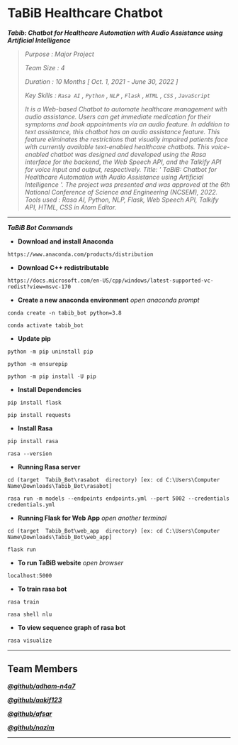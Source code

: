 # TaBiB Healthcare Chatbot

***Tabib: Chatbot for Healthcare Automation with Audio Assistance using Artificial Intelligence***

> *Purpose    :   Major Project*
> 
> *Team Size  :   4*
> 
> *Duration   :   10 Months [ Oct. 1, 2021 - June 30, 2022 ]*
> 
> *Key Skills :   ```Rasa AI``` , ```Python``` , ```NLP``` , ```Flask``` , ```HTML``` , ```CSS``` , ```JavaScript```*
> 
> *It is a Web-based Chatbot to automate healthcare management with audio assistance. Users can get immediate medication for their symptoms and book appointments via an audio feature. In addition to text assistance, this chatbot has an audio assistance feature. This feature eliminates the restrictions that visually impaired patients face with currently available text-enabled healthcare chatbots. This voice-enabled chatbot was designed and developed using the Rasa interface for the backend, the Web Speech API, and the Talkify API for voice input and output, respectively. Title: ' TaBiB: Chatbot for Healthcare Automation with Audio Assistance using Artificial Intelligence '. The project was presented and was approved at the 6th National Conference of Science and Engineering (NCSEM), 2022. Tools used : Rasa AI, Python, NLP, Flask, Web Speech API, Talkify API, HTML, CSS in Atom Editor.*
> 

****
***TaBiB Bot Commands***

- **Download and install Anaconda**
```
https://www.anaconda.com/products/distribution
```

- **Download C++ redistributable**
```
https://docs.microsoft.com/en-US/cpp/windows/latest-supported-vc-redist?view=msvc-170
```

- **Create a new anaconda environment**  _open anaconda prompt_
```
conda create -n tabib_bot python=3.8
```
```
conda activate tabib_bot
```

- **Update pip**
```
python -m pip uninstall pip
```
```
python -m ensurepip
```
```
python -m pip install -U pip
```

- **Install Dependencies**
```
pip install flask
```
```
pip install requests
```

- **Install Rasa**
```
pip install rasa
```
```
rasa --version
```

- **Running Rasa server**
```
cd (target  Tabib_Bot\rasabot  directory) [ex: cd C:\Users\Computer Name\Downloads\Tabib_Bot\rasabot]
```
```
rasa run -m models --endpoints endpoints.yml --port 5002 --credentials credentials.yml
```

- **Running Flask for Web App**  _open another terminal_
```
cd (target  Tabib_Bot\web_app  directory) [ex: cd C:\Users\Computer Name\Downloads\Tabib_Bot\web_app]
```
```
flask run
```

- **To run TaBiB website**  _open browser_
```
localhost:5000
```

- **To train rasa bot**
```
rasa train
```
```
rasa shell nlu
```

- **To view sequence graph of rasa bot**
```
rasa visualize
```

****
## Team Members
***[@github/adham-n4a7](https://github.com/adham-n4a7)***

***[@github/aakif123](https://github.com/aakif123)***

***[@github/afsar](https://github.com/)***

***[@github/nazim](https://github.com/)***

****
